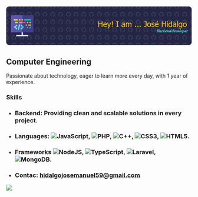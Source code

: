 ![Banner](github-header-Joshigo.png)

## Computer Engineering

Passionate about technology, eager to learn more every day, with 1 year of experience.



### Skills

- ### Backend: Providing clean and scalable solutions in every project.

- ### Languages: ![JavaScript](https://img.shields.io/badge/javascript-%23323330.svg?style=for-the-badge&logo=javascript&logoColor=%23F7DF1E), ![PHP](https://img.shields.io/badge/php-%23777BB4.svg?style=for-the-badge&logo=php&logoColor=white), ![C++](https://img.shields.io/badge/c++-%2300599C.svg?style=for-the-badge&logo=c%2B%2B&logoColor=white), ![CSS3](https://img.shields.io/badge/css3-%231572B6.svg?style=for-the-badge&logo=css3&logoColor=white), ![HTML5](https://img.shields.io/badge/html5-%23E34F26.svg?style=for-the-badge&logo=html5&logoColor=white).

- ### Frameworks 	![NodeJS](https://img.shields.io/badge/node.js-6DA55F?style=for-the-badge&logo=node.js&logoColor=white), ![TypeScript](https://img.shields.io/badge/typescript-%23007ACC.svg?style=for-the-badge&logo=typescript&logoColor=white), ![Laravel](https://img.shields.io/badge/laravel-%23FF2D20.svg?style=for-the-badge&logo=laravel&logoColor=white), ![MongoDB](https://img.shields.io/badge/MongoDB-%234ea94b.svg?style=for-the-badge&logo=mongodb&logoColor=white).


- ### **Contac:** [hidalgojosemanuel59@gmail.com](mailto:hidalgojosemanuel59@gmail.com.com)


<img src="https://media2.giphy.com/media/v1.Y2lkPTc5MGI3NjExZWJlajR6bnB1dzQ5dTRmNnIzMW5jM3ZuenVpeHhnZDI2aWpvYnNlMyZlcD12MV9pbnRlcm5hbF9naWZfYnlfaWQmY3Q9Zw/JqmupuTVZYaQX5s094/giphy.webp" width="200"/>

